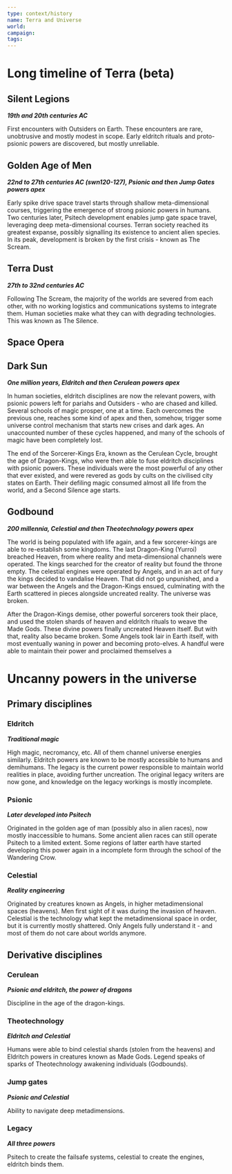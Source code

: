```yaml
---
type: context/history
name: Terra and Universe
world: 
campaign: 
tags: 
---
```

# Long timeline of Terra (beta)

## Silent Legions
***19th and 20th centuries AC***

First encounters with Outsiders on Earth. These encounters are rare, unobtrusive and mostly modest in scope. Early eldritch rituals and proto-psionic powers are discovered, but mostly unreliable.


## Golden Age of Men
***22nd to 27th centuries AC (swn120-127), Psionic and then Jump Gates powers apex***

Early spike drive space travel starts through shallow meta-dimensional courses, triggering the emergence of strong psionic powers in humans. Two centuries later, Psitech development enables jump gate space travel, leveraging deep meta-dimensional courses. Terran society reached its greatest expanse, possibly signalling its existence to ancient alien species. In its peak, development is broken by the first crisis - known as The Scream.


## Terra Dust
***27th to 32nd centuries AC***

Following The Scream, the majority of the worlds are severed from each other, with no working logistics and communications systems to integrate them. Human societies make what they can with degrading technologies. This was known as The Silence.

## Space Opera 

## Dark Sun
***One million years, Eldritch and then Cerulean powers apex***

In human societies, eldritch disciplines are now the relevant powers, with psionic powers left for pariahs and Outsiders - who are chased and killed. Several schools of magic prosper, one at a time. Each overcomes the previous one, reaches some kind of apex and then, somehow, trigger some universe control mechanism that starts new crises and dark ages. An unaccounted number of these cycles happened, and many of the schools of magic have been completely lost.

The end of the Sorcerer-Kings Era, known as the Cerulean Cycle, brought the age of Dragon-Kings, who were then able to fuse eldritch disciplines with psionic powers. These individuals were the most powerful of any other that ever existed, and were revered as gods by cults on the civilised city states on Earth. Their defiling magic consumed almost all life from the world, and a Second Silence age starts.


## Godbound
***200 millennia, Celestial and then Theotechnology powers apex***

The world is being populated with life again, and a few sorcerer-kings are able to re-establish some kingdoms. The last Dragon-King (Yurroi) breached Heaven, from where reality and meta-dimensional channels were operated. The kings searched for the creator of reality but found the throne empty. The celestial engines were operated by Angels, and in an act of fury the kings decided to vandalise Heaven. That did not go unpunished, and a war between the Angels and the Dragon-Kings ensued, culminating with the Earth scattered in pieces alongside uncreated reality. The universe was broken.

After the Dragon-Kings demise, other powerful sorcerers took their place, and used the stolen shards of heaven and eldritch rituals to weave the Made Gods. These divine powers finally uncreated Heaven itself. But with that, reality also became broken. Some Angels took lair in Earth itself, with most eventually waning in power and becoming proto-elves. A handful were able to maintain their power and proclaimed themselves a




# Uncanny powers in the universe

## Primary disciplines

### Eldritch
***Traditional magic***

High magic, necromancy, etc. All of them channel universe energies similarly. Eldritch powers are known to be mostly accessible to humans and demihumans. The legacy is the current power responsible to maintain world realities in place, avoiding further uncreation. The original legacy writers are now gone, and knowledge on the legacy workings is mostly incomplete.

### Psionic
***Later developed into Psitech***

Originated in the golden age of man (possibly also in alien races), now mostly inaccessible to humans. Some ancient alien races can still operate Psitech to a limited extent. Some regions of latter earth have started developing this power again in a incomplete form through the school of the Wandering Crow.

### Celestial
***Reality engineering***

Originated by creatures known as Angels, in higher metadimensional spaces (heavens). Men first sight of it was during the invasion of heaven. Celestial is the technology what kept the metadimensional space in order, but it is currently mostly shattered. Only Angels fully understand it - and most of them do not care about worlds anymore.

## Derivative disciplines

### Cerulean
***Psionic and eldritch, the power of dragons***

Discipline in the age of the dragon-kings.

### Theotechnology
***Eldritch and Celestial***

Humans were able to bind celestial shards (stolen from the heavens) and Eldritch powers in creatures known as Made Gods. Legend speaks of sparks of Theotechnology awakening individuals (Godbounds).

### Jump gates
***Psionic and Celestial***

Ability to navigate deep metadimensions.

### Legacy
***All three powers***

Psitech to create the failsafe systems, celestial to create the engines, eldritch binds them.


